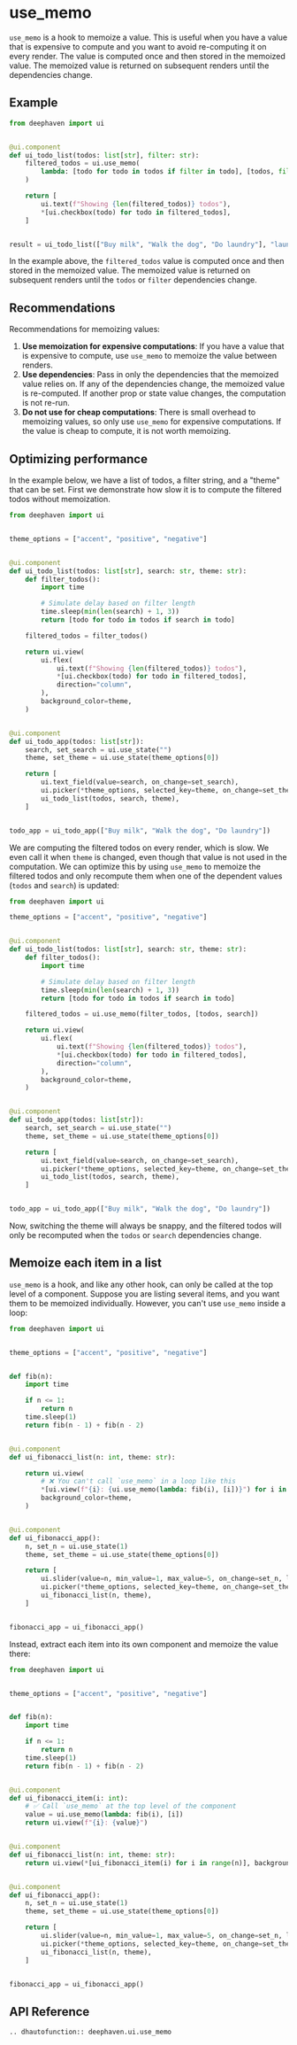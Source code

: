 # use_memo

`use_memo` is a hook to memoize a value. This is useful when you have a value that is expensive to compute and you want to avoid re-computing it on every render. The value is computed once and then stored in the memoized value. The memoized value is returned on subsequent renders until the dependencies change.

## Example

```python
from deephaven import ui


@ui.component
def ui_todo_list(todos: list[str], filter: str):
    filtered_todos = ui.use_memo(
        lambda: [todo for todo in todos if filter in todo], [todos, filter]
    )

    return [
        ui.text(f"Showing {len(filtered_todos)} todos"),
        *[ui.checkbox(todo) for todo in filtered_todos],
    ]


result = ui_todo_list(["Buy milk", "Walk the dog", "Do laundry"], "laundry")
```

In the example above, the `filtered_todos` value is computed once and then stored in the memoized value. The memoized value is returned on subsequent renders until the `todos` or `filter` dependencies change.

## Recommendations

Recommendations for memoizing values:

1. **Use memoization for expensive computations**: If you have a value that is expensive to compute, use `use_memo` to memoize the value between renders.
2. **Use dependencies**: Pass in only the dependencies that the memoized value relies on. If any of the dependencies change, the memoized value is re-computed. If another prop or state value changes, the computation is not re-run.
3. **Do not use for cheap computations**: There is small overhead to memoizing values, so only use `use_memo` for expensive computations. If the value is cheap to compute, it is not worth memoizing.

## Optimizing performance

In the example below, we have a list of todos, a filter string, and a "theme" that can be set. First we demonstrate how slow it is to compute the filtered todos without memoization.

```python
from deephaven import ui


theme_options = ["accent", "positive", "negative"]


@ui.component
def ui_todo_list(todos: list[str], search: str, theme: str):
    def filter_todos():
        import time

        # Simulate delay based on filter length
        time.sleep(min(len(search) + 1, 3))
        return [todo for todo in todos if search in todo]

    filtered_todos = filter_todos()

    return ui.view(
        ui.flex(
            ui.text(f"Showing {len(filtered_todos)} todos"),
            *[ui.checkbox(todo) for todo in filtered_todos],
            direction="column",
        ),
        background_color=theme,
    )


@ui.component
def ui_todo_app(todos: list[str]):
    search, set_search = ui.use_state("")
    theme, set_theme = ui.use_state(theme_options[0])

    return [
        ui.text_field(value=search, on_change=set_search),
        ui.picker(*theme_options, selected_key=theme, on_change=set_theme),
        ui_todo_list(todos, search, theme),
    ]


todo_app = ui_todo_app(["Buy milk", "Walk the dog", "Do laundry"])
```

We are computing the filtered todos on every render, which is slow. We even call it when `theme` is changed, even though that value is not used in the computation. We can optimize this by using `use_memo` to memoize the filtered todos and only recompute them when one of the dependent values (`todos` and `search`) is updated:

```python
from deephaven import ui

theme_options = ["accent", "positive", "negative"]


@ui.component
def ui_todo_list(todos: list[str], search: str, theme: str):
    def filter_todos():
        import time

        # Simulate delay based on filter length
        time.sleep(min(len(search) + 1, 3))
        return [todo for todo in todos if search in todo]

    filtered_todos = ui.use_memo(filter_todos, [todos, search])

    return ui.view(
        ui.flex(
            ui.text(f"Showing {len(filtered_todos)} todos"),
            *[ui.checkbox(todo) for todo in filtered_todos],
            direction="column",
        ),
        background_color=theme,
    )


@ui.component
def ui_todo_app(todos: list[str]):
    search, set_search = ui.use_state("")
    theme, set_theme = ui.use_state(theme_options[0])

    return [
        ui.text_field(value=search, on_change=set_search),
        ui.picker(*theme_options, selected_key=theme, on_change=set_theme),
        ui_todo_list(todos, search, theme),
    ]


todo_app = ui_todo_app(["Buy milk", "Walk the dog", "Do laundry"])
```

Now, switching the theme will always be snappy, and the filtered todos will only be recomputed when the `todos` or `search` dependencies change.

## Memoize each item in a list

`use_memo` is a hook, and like any other hook, can only be called at the top level of a component. Suppose you are listing several items, and you want them to be memoized individually. However, you can't use `use_memo` inside a loop:

```python
from deephaven import ui


theme_options = ["accent", "positive", "negative"]


def fib(n):
    import time

    if n <= 1:
        return n
    time.sleep(1)
    return fib(n - 1) + fib(n - 2)


@ui.component
def ui_fibonacci_list(n: int, theme: str):

    return ui.view(
        # ❌ You can't call `use_memo` in a loop like this
        *[ui.view(f"{i}: {ui.use_memo(lambda: fib(i), [i])}") for i in range(n)],
        background_color=theme,
    )


@ui.component
def ui_fibonacci_app():
    n, set_n = ui.use_state(1)
    theme, set_theme = ui.use_state(theme_options[0])

    return [
        ui.slider(value=n, min_value=1, max_value=5, on_change=set_n, label="n"),
        ui.picker(*theme_options, selected_key=theme, on_change=set_theme),
        ui_fibonacci_list(n, theme),
    ]


fibonacci_app = ui_fibonacci_app()
```

Instead, extract each item into its own component and memoize the value there:

```python
from deephaven import ui


theme_options = ["accent", "positive", "negative"]


def fib(n):
    import time

    if n <= 1:
        return n
    time.sleep(1)
    return fib(n - 1) + fib(n - 2)


@ui.component
def ui_fibonacci_item(i: int):
    # ✅ Call `use_memo` at the top level of the component
    value = ui.use_memo(lambda: fib(i), [i])
    return ui.view(f"{i}: {value}")


@ui.component
def ui_fibonacci_list(n: int, theme: str):
    return ui.view(*[ui_fibonacci_item(i) for i in range(n)], background_color=theme)


@ui.component
def ui_fibonacci_app():
    n, set_n = ui.use_state(1)
    theme, set_theme = ui.use_state(theme_options[0])

    return [
        ui.slider(value=n, min_value=1, max_value=5, on_change=set_n, label="n"),
        ui.picker(*theme_options, selected_key=theme, on_change=set_theme),
        ui_fibonacci_list(n, theme),
    ]


fibonacci_app = ui_fibonacci_app()
```

## API Reference

```{eval-rst}
.. dhautofunction:: deephaven.ui.use_memo
```
